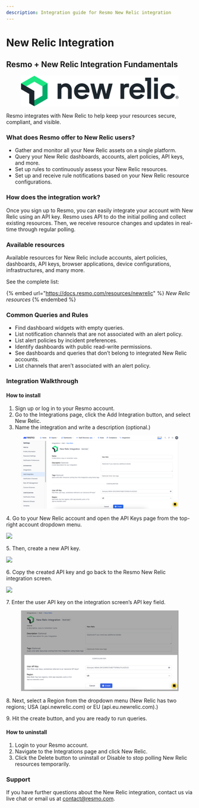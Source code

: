```yaml
---
description: Integration guide for Resmo New Relic integration
---
```


# New Relic Integration

## **Resmo + New Relic Integration Fundamentals**

<figure><img src="../.gitbook/assets/newrelic-logo.png" alt=""><figcaption></figcaption></figure>

Resmo integrates with New Relic to help keep your resources secure, compliant, and visible.

### What does Resmo offer to New Relic users?

* Gather and monitor all your New Relic assets on a single platform.&#x20;
* Query your New Relic dashboards, accounts, alert policies, API keys, and more.&#x20;
* Set up rules to continuously assess your New Relic resources.&#x20;
* Set up and receive rule notifications based on your New Relic resource configurations.

### How does the integration work?&#x20;

Once you sign up to Resmo, you can easily integrate your account with New Relic using an API key. Resmo uses API to do the initial polling and collect existing resources. Then, we receive resource changes and updates in real-time through regular polling.

### Available resources&#x20;

Available resources for New Relic include accounts, alert policies, dashboards, API keys, browser applications, device configurations, infrastructures, and many more.

See the complete list:&#x20;

{% embed url="https://docs.resmo.com/resources/newrelic" %}
_New Relic resources_
{% endembed %}

### **Common Queries and Rules**

* Find dashboard widgets with empty queries.&#x20;
* List notification channels that are not associated with an alert policy.
* List alert policies by incident preferences.
* Identify dashboards with public read-write permissions.&#x20;
* See dashboards and queries that don’t belong to integrated New Relic accounts.&#x20;
* List channels that aren’t associated with an alert policy.

### Integration Walkthrough&#x20;

#### How to install&#x20;

1. Sign up or log in to your Resmo account.&#x20;
2. Go to the Integrations page, click the Add Integration button, and select New Relic.&#x20;
3. Name the integration and write a description (optional.)&#x20;

<figure><img src="../.gitbook/assets/newrelic-resmo-integration.png" alt=""><figcaption></figcaption></figure>

4\. Go to your New Relic account and open the API Keys page from the top-right account dropdown menu.

![](<../.gitbook/assets/newrelic-api-keys (1).png>)

5\. Then, create a new API key.

![](../.gitbook/assets/create-api-key-for-newrelic.png)

6\. Copy the created API key and go back to the Resmo New Relic integration screen.

![](../.gitbook/assets/copy-api-key-newrelic.png)

7\. Enter the user API key on the integration screen’s API key field.&#x20;

<figure><img src="../.gitbook/assets/configuration-newrelic.png" alt=""><figcaption></figcaption></figure>

8\. Next, select a Region from the dropdown menu (New Relic has two regions; USA (api.newrelic.com) or EU (api.eu.newrelic.com).)

9\. Hit the create button, and you are ready to run queries.&#x20;

#### How to uninstall&#x20;

1. Login to your Resmo account.&#x20;
2. Navigate to the Integrations page and click New Relic.&#x20;
3. Click the Delete button to uninstall or Disable to stop polling New Relic resources temporarily.

### Support

If you have further questions about the New Relic integration, contact us via live chat or email us at contact@resmo.com.
